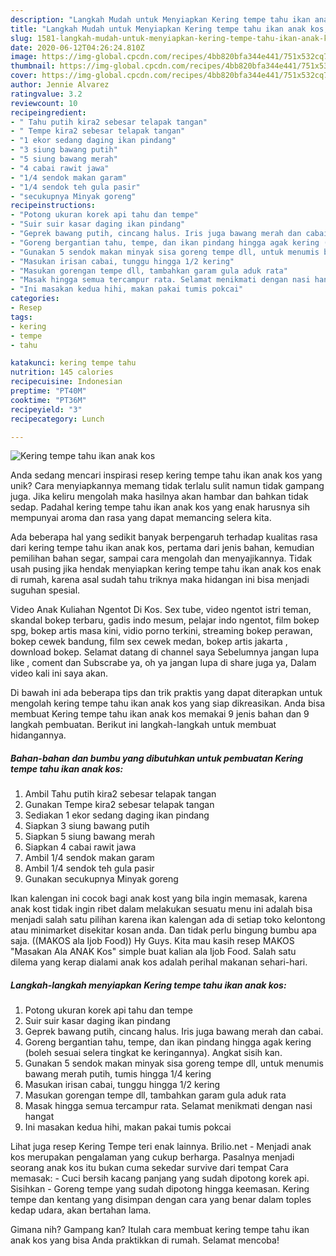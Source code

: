 ```yaml
---
description: "Langkah Mudah untuk Menyiapkan Kering tempe tahu ikan anak kos, Enak"
title: "Langkah Mudah untuk Menyiapkan Kering tempe tahu ikan anak kos, Enak"
slug: 1581-langkah-mudah-untuk-menyiapkan-kering-tempe-tahu-ikan-anak-kos-enak
date: 2020-06-12T04:26:24.810Z
image: https://img-global.cpcdn.com/recipes/4bb820bfa344e441/751x532cq70/kering-tempe-tahu-ikan-anak-kos-foto-resep-utama.jpg
thumbnail: https://img-global.cpcdn.com/recipes/4bb820bfa344e441/751x532cq70/kering-tempe-tahu-ikan-anak-kos-foto-resep-utama.jpg
cover: https://img-global.cpcdn.com/recipes/4bb820bfa344e441/751x532cq70/kering-tempe-tahu-ikan-anak-kos-foto-resep-utama.jpg
author: Jennie Alvarez
ratingvalue: 3.2
reviewcount: 10
recipeingredient:
- " Tahu putih kira2 sebesar telapak tangan"
- " Tempe kira2 sebesar telapak tangan"
- "1 ekor sedang daging ikan pindang"
- "3 siung bawang putih"
- "5 siung bawang merah"
- "4 cabai rawit jawa"
- "1/4 sendok makan garam"
- "1/4 sendok teh gula pasir"
- "secukupnya Minyak goreng"
recipeinstructions:
- "Potong ukuran korek api tahu dan tempe"
- "Suir suir kasar daging ikan pindang"
- "Geprek bawang putih, cincang halus. Iris juga bawang merah dan cabai."
- "Goreng bergantian tahu, tempe, dan ikan pindang hingga agak kering (boleh sesuai selera tingkat ke keringannya). Angkat sisih kan."
- "Gunakan 5 sendok makan minyak sisa goreng tempe dll, untuk menumis bawang merah putih, tumis hingga 1/4 kering"
- "Masukan irisan cabai, tunggu hingga 1/2 kering"
- "Masukan gorengan tempe dll, tambahkan garam gula aduk rata"
- "Masak hingga semua tercampur rata. Selamat menikmati dengan nasi hangat"
- "Ini masakan kedua hihi, makan pakai tumis pokcai"
categories:
- Resep
tags:
- kering
- tempe
- tahu

katakunci: kering tempe tahu 
nutrition: 145 calories
recipecuisine: Indonesian
preptime: "PT40M"
cooktime: "PT36M"
recipeyield: "3"
recipecategory: Lunch

---
```



![Kering tempe tahu ikan anak kos](https://img-global.cpcdn.com/recipes/4bb820bfa344e441/751x532cq70/kering-tempe-tahu-ikan-anak-kos-foto-resep-utama.jpg)

Anda sedang mencari inspirasi resep kering tempe tahu ikan anak kos yang unik? Cara menyiapkannya memang tidak terlalu sulit namun tidak gampang juga. Jika keliru mengolah maka hasilnya akan hambar dan bahkan tidak sedap. Padahal kering tempe tahu ikan anak kos yang enak harusnya sih mempunyai aroma dan rasa yang dapat memancing selera kita.

Ada beberapa hal yang sedikit banyak berpengaruh terhadap kualitas rasa dari kering tempe tahu ikan anak kos, pertama dari jenis bahan, kemudian pemilihan bahan segar, sampai cara mengolah dan menyajikannya. Tidak usah pusing jika hendak menyiapkan kering tempe tahu ikan anak kos enak di rumah, karena asal sudah tahu triknya maka hidangan ini bisa menjadi suguhan spesial.

Video Anak Kuliahan Ngentot Di Kos. Sex tube, video ngentot istri teman, skandal bokep terbaru, gadis indo mesum, pelajar indo ngentot, film bokep spg, bokep artis masa kini, vidio porno terkini, streaming bokep perawan, bokep cewek bandung, film sex cewek medan, bokep artis jakarta , download bokep. Selamat datang di channel saya Sebelumnya jangan lupa like , coment dan Subscrabe ya, oh ya jangan lupa di share juga ya, Dalam video kali ini saya akan.


Di bawah ini ada beberapa tips dan trik praktis yang dapat diterapkan untuk mengolah kering tempe tahu ikan anak kos yang siap dikreasikan. Anda bisa membuat Kering tempe tahu ikan anak kos memakai 9 jenis bahan dan 9 langkah pembuatan. Berikut ini langkah-langkah untuk membuat hidangannya.

<!--inarticleads1-->

##### Bahan-bahan dan bumbu yang dibutuhkan untuk pembuatan Kering tempe tahu ikan anak kos:

1. Ambil  Tahu putih kira2 sebesar telapak tangan
1. Gunakan  Tempe kira2 sebesar telapak tangan
1. Sediakan 1 ekor sedang daging ikan pindang
1. Siapkan 3 siung bawang putih
1. Siapkan 5 siung bawang merah
1. Siapkan 4 cabai rawit jawa
1. Ambil 1/4 sendok makan garam
1. Ambil 1/4 sendok teh gula pasir
1. Gunakan secukupnya Minyak goreng


Ikan kalengan ini cocok bagi anak kost yang bila ingin memasak, karena anak kost tidak ingin ribet dalam melakukan sesuatu menu ini adalah bisa menjadi salah satu pilihan karena ikan kalengan ada di setiap toko kelontong atau minimarket disekitar kosan anda. Dan tidak perlu bingung bumbu apa saja. ((MAKOS ala Ijob Food)) Hy Guys. Kita mau kasih resep MAKOS &#34;Masakan Ala ANAK Kos&#34; simple buat kalian ala Ijob Food. Salah satu dilema yang kerap dialami anak kos adalah perihal makanan sehari-hari. 

<!--inarticleads2-->

##### Langkah-langkah menyiapkan Kering tempe tahu ikan anak kos:

1. Potong ukuran korek api tahu dan tempe
1. Suir suir kasar daging ikan pindang
1. Geprek bawang putih, cincang halus. Iris juga bawang merah dan cabai.
1. Goreng bergantian tahu, tempe, dan ikan pindang hingga agak kering (boleh sesuai selera tingkat ke keringannya). Angkat sisih kan.
1. Gunakan 5 sendok makan minyak sisa goreng tempe dll, untuk menumis bawang merah putih, tumis hingga 1/4 kering
1. Masukan irisan cabai, tunggu hingga 1/2 kering
1. Masukan gorengan tempe dll, tambahkan garam gula aduk rata
1. Masak hingga semua tercampur rata. Selamat menikmati dengan nasi hangat
1. Ini masakan kedua hihi, makan pakai tumis pokcai


Lihat juga resep Kering Tempe teri enak lainnya. Brilio.net - Menjadi anak kos merupakan pengalaman yang cukup berharga. Pasalnya menjadi seorang anak kos itu bukan cuma sekedar survive dari tempat Cara memasak: - Cuci bersih kacang panjang yang sudah dipotong korek api. Sisihkan - Goreng tempe yang sudah dipotong hingga keemasan. Kering tempe dan kentang yang disimpan dengan cara yang benar dalam toples kedap udara, akan bertahan lama. 

Gimana nih? Gampang kan? Itulah cara membuat kering tempe tahu ikan anak kos yang bisa Anda praktikkan di rumah. Selamat mencoba!
